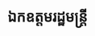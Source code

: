 ---
title: ឯកឧត្ដមរដ្ឋមន្រ្តី
name: ជា វ៉ាន់ដេត
organization: រដ្ឋមន្ត្រីក្រសួងប្រៃសណីយ៍និងទូរគមនាគមន៍
role: ប្រធាន
image: "src/assets/national-board-members/chea-vandeth.jpg"
---
